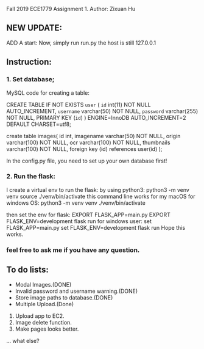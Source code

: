 Fall 2019
ECE1779
Assignment 1.
Author: Zixuan Hu

## NEW UPDATE:
ADD A start:
Now, simply run run.py
the host is still 127.0.0.1

## Instruction:
### 1. Set database;

MySQL code for creating a table:

  CREATE TABLE IF NOT EXISTS `user` (
	`id` int(11) NOT NULL AUTO_INCREMENT,
  	`username` varchar(50) NOT NULL,
  	`password` varchar(255) NOT NULL,
    PRIMARY KEY (`id`)
) ENGINE=InnoDB AUTO_INCREMENT=2 DEFAULT CHARSET=utf8;


create table images(
		id int,
        imagename varchar(50) NOT NULL,
        origin varchar(100) NOT NULL,
        ocr varchar(100) NOT NULL,
        thumbnails varchar(100) NOT NULL,
        foreign key (id) references user(id)
);
        
In the config.py file, you need to set up your own database first!

### 2. Run the flask:
  I create a virtual env to run the flask:
    by using python3: 
       python3 -m venv venv
       source ./venv/bin/activate
    this command line works for my macOS
    for windows OS:
      python3 -m venv venv
      ./venv/bin/activate
  
  then set the env for flask:
    EXPORT FLASK_APP=main.py
    EXPORT FLASK_ENV=development
    flask run
  for windows user:
    set FLASK_APP=main.py
    set FLASK_ENV=development
    flask run
  Hope this works.
  
### feel free to ask me if you have any question.


## To do lists:
- Modal Images.(DONE)
- Invalid password and username warning.(DONE)
- Store image paths to database.(DONE)
- Multiple Upload.(Done)

1. Upload app to EC2.
2. Image delete function.
3. Make pages looks better.

... what else?
